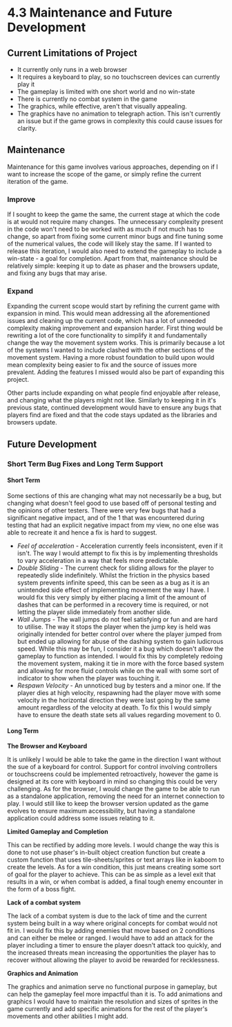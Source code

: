 # 4.3 Maintenance and Future Development

## Current Limitations of Project

* It currently only runs in a web browser
* It requires a keyboard to play, so no touchscreen devices can currently play it
* The gameplay is limited with one short world and no win-state
* There is currently no combat system in the game
* The graphics, while effective, aren't that visually appealing.
* The graphics have no animation to telegraph action. This isn't currently an issue but if the game grows in complexity this could cause issues for clarity.

## Maintenance

Maintenance for this game involves various approaches, depending on if I want to increase the scope of the game, or simply refine the current iteration of the game.

### Improve

If I sought to keep the game the same, the current stage at which the code is at would not require many changes. The unnecessary complexity present in the code won't need to be worked with as much if not much has to change, so apart from fixing some current minor bugs and fine tuning some of the numerical values, the code will likely stay the same. If I wanted to release this iteration, I would also need to extend the gameplay to include a win-state - a goal for completion. Apart from that, maintenance should be relatively simple: keeping it up to date as phaser and the browsers update, and fixing any bugs that may arise.

### Expand

Expanding the current scope would start by refining the current game with expansion in mind. This would mean addressing all the aforementioned issues and cleaning up the current code, which has a lot of unneeded complexity making improvement and expansion harder. First thing would be rewriting a lot of the core functionality to simplify it and fundamentally change the way the movement system works. This is primarily because a lot of the systems I wanted to include clashed with the other sections of the movement system. Having a more robust foundation to build upon would mean complexity being easier to fix and the source of issues more prevalent. Adding the features I missed would also be part of expanding this project.

Other parts include expanding on what people find enjoyable after release, and changing what the players might not like. Similarly to keeping it in it's previous state, continued development would have to ensure any bugs that players find are fixed and that the code stays updated as the libraries and browsers update.&#x20;

## Future Development

### Short Term Bug Fixes and Long Term Support

#### Short Term

Some sections of this are changing what may not necessarily be a bug, but changing what doesn't feel good to use based off of personal testing and the opinions of other testers. There were very few bugs that had a significant negative impact, and of the 1 that was encountered during testing that had an explicit negative impact from my view, no one else was able to recreate it and hence a fix is hard to suggest.

* _Feel of acceleration_ - Acceleration currently feels inconsistent, even if it isn't. The way I would attempt to fix this is by implementing thresholds to vary acceleration in a way that feels more predictable.
* _Double Sliding_ - The current check for sliding allows for the player to repeatedly slide indefinitely. Whilst the friction in the physics based system prevents infinite speed, this can be seen as a bug as it is an unintended side effect of implementing movement the way I have. I would fix this very simply by either placing a limit of the amount of dashes that can be performed in a recovery time is required, or not letting the player slide immediately from another slide.
* _Wall Jumps_ - The wall jumps do not feel satisfying or fun and are hard to utilise. The way it stops the player when the jump key is held was originally intended for better control over where the player jumped from but ended up allowing for abuse of the dashing system to gain ludicrous speed. While this may be fun, I consider it a bug which doesn't allow the gameplay to function as intended. I would fix this by completely redoing the movement system, making it tie in more with the force based system and allowing for more fluid controls while on the wall with some sort of indicator to show when the player was touching it.
* _Respawn Velocity_ - An unnoticed bug by testers and a minor one. If the player dies at high velocity, respawning had the player move with some velocity in the horizontal direction they were last going by the same amount regardless of the velocity at death. To fix this I would simply have to ensure the death state sets all values regarding movement to 0.

#### Long Term

**The Browser and Keyboard**

It is unlikely I would be able to take the game in the direction I want without the sue of a keyboard for control. Support for control involving controllers or touchscreens could be implemented retroactively, however the game is designed at its core with keyboard in mind so changing this could be very challenging. As for the browser, I would change the game to be able to run as a standalone application, removing the need for an internet connection to play. I would still like to keep the browser version updated as the game evolves to ensure maximum accessibility, but having a standalone application could address some issues relating to it.

**Limited Gameplay and Completion**

This can be rectified by adding more levels. I would change the way this is done to not use phaser's in-built object creation function but create a custom function that uses tile-sheets/sprites or text arrays like in kaboom to create the levels. As for a win condition, this just means creating some sort of goal for the player to achieve. This can be as simple as a level exit that results in a win, or when combat is added, a final tough enemy encounter in the form of a boss fight.

**Lack of a combat system**

The lack of a combat system is due to the lack of time and the current system being built in a way where original concepts for combat would not fit in. I would fix this by adding enemies that move based on 2 conditions and can either be melee or ranged. I would have to add an attack for the player including a timer to ensure the player doesn't attack too quickly, and the increased threats mean increasing the opportunities the player has to recover without allowing the player to avoid be rewarded for recklessness.

**Graphics and Animation**

The graphics and animation serve no functional purpose in gameplay, but can help the gameplay feel more impactful than it is. To add animations and graphics I would have to maintain the resolution and sizes of sprites in the game currently and add specific animations for the rest of the player's movements and other abilities I might add.
